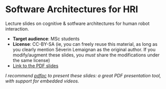 Software Architectures for HRI
==============================

Lecture slides on cognitive & sotfware architectures for human robot interaction.

- **Target audience**: MSc students
- **License**: CC-BY-SA (ie, you can freely reuse this material, as long as you
  clearly mention Séverin Lemaignan as the original author. If you
  modify/augment these slides, you *must* share the modifications under the same
  license)
- [Link to the PDF slides](architectures.pdf)



*I recommend [pdfpc](https://github.com/pdfpc/pdfpc) to present these slides: a
great PDF presentation tool, with support for embedded videos.*
